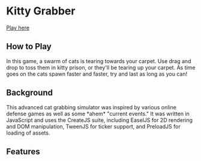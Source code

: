 <h1>Kitty Grabber</h1>
<a href="http://chadbergman.pro/kittygrabber/">Play here</a>
<h2>How to Play</h2>
In this game, a swarm of cats is tearing towards your carpet. Use drag and drop to toss them in kitty prison, or they'll be
tearing up your carpet. As time goes on the cats spawn faster and faster, try and last as long as you can!
<h2>Background</h2>
This advanced cat grabbing simulator was inspired by various online defense games as well as some *ahem* "current events."
It was written in JavaScript and uses the CreateJS suite, including EaselJS for 2D rendering and DOM manipulation, TweenJS for
ticker support, and PreloadJS for loading of assets.
<h2>Features</h2>

